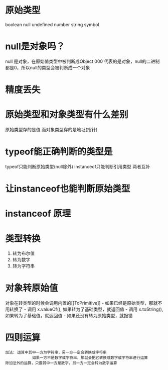 # 原始类型
boolean null undefined number string symbol

# null是对象吗？
null 是对象，在原始值类型中被判断成Object
000 代表的是对象，null的二进制都是0，所以null的类型会被判断成一个对象

# 精度丢失


# 原始类型和对象类型有什么差别

原始类型存的是值
而对象类型存的是地址(指针)

# typeof能正确判断的类型是
typeof只能判断原始类型(null除外)
instanceof只能判断引用类型
两者互补

# 让instanceof也能判断原始类型

# instanceof 原理


# 类型转换
1. 转为布尔值
2. 转为数字
3. 转为字符串

# 对象转原始值
对象在转类型的时候会调用内置的[[ToPrimitive]]
	- 如果已经是原始类型，那就不用转换了
	- 调用 x.valueOf(), 如果转为了基础类型，就返回值
	- 调用 x.toString(),如果转为了基础值，就返回值
	- 如果还没有转为原始类型，就报错

# 四则运算
	加法: 运算中其中一方为字符串，另一方一定会转换成字符串
				如果一方不是数字或字符串，那就会把它转换成数字或字符串进行运算
	除加法外的运算，只要其中一方是数字，另一方一定会转为数字运算